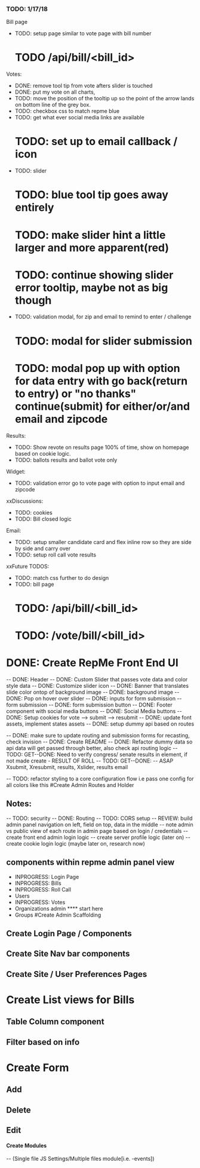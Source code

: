 ### TODO: 1/17/18
  Bill page
  - TODO: setup page similar to vote page with bill number
    # TODO /api/bill/<bill_id>
  Votes:
  - DONE: remove tool tip from vote afters slider is touched
  - DONE: put my vote on all charts, 
  - TODO: move the position of the tooltip up so the point of the arrow lands on bottom line of the grey box.
  - TODO: checkbox css to match repme blue
  - TODO: get what ever social media links are available
    # TODO: set up to email callback / icon
  - TODO: slider
    # TODO: blue tool tip goes away entirely
    # TODO: make slider hint a little larger and more apparent(red)
    # TODO: continue showing slider error tooltip, maybe not as big though
  - TODO: validation modal, for zip and email to remind to enter / challenge
    # TODO: modal for slider submission
    # TODO: modal pop up with option for data entry  with go back(return to entry) or "no thanks" continue(submit) for either/or/and email and zipcode


  Results:
  - TODO: Show revote on results page 100% of time, show on homepage based on cookie logic.
  - TODO: ballots results and ballot vote only


  Widget:
  - TODO: validation error go to vote page with option to input email and zipcode


  xxDiscussions:
  - TODO: cookies
  - TODO: Bill closed logic


  Email:
  - TODO: setup smaller candidate card and flex inline row so they are side by side and carry over
  - TODO: setup roll call vote results

  xxFuture TODOS:
  - TODO: match css further to do design
  - TODO: bill page
    # TODO: /api/bill/<bill_id>
    # TODO: /vote/bill/<bill_id>

# DONE: Create RepMe Front End UI
-- DONE: Header
-- DONE: Custom Slider that passes vote data and color style data
-- DONE: Customize slider icon
-- DONE: Banner that translates slide color ontop of background image
-- DONE: background image
-- DONE: Pop on hover over slider
-- DONE: inputs for form submission -- form submission
-- DONE: form submission button
-- DONE: Footer component with social media buttons
-- DONE: Social Media buttons
-- DONE: Setup cookies for  vote --> submit --> resubmit
-- DONE: update font assets, implement states assets
-- DONE: setup dummy api based on routes

-- DONE: make sure to update routing and submission forms for recasting, check invision
-- DONE: Create README
-- DONE: Refactor dummy data so api data will get passed through better, also check api routing logic
-- TODO: GET--DONE: Need to verify congress/ senate results in element, if not made create - RESULT OF ROLL
-- TODO: GET--DONE: -- ASAP Xsubmit, Xresubmit, results, Xslider, results email


-- TODO: refactor styling to a core configuration flow i.e pass one config for all colors
    like this <Component config={this.props.styleConfig} />
#Create Admin Routes and Holder 

## Notes:
--  TODO: security
--  DONE: Routing
--  TODO: CORS setup
--  REVIEW: build admin panel navigation on left,
    field on top, data in the middle
--  note admin vs public view of each 
    route in admin page based on login / credentials
--  create front end admin login logic
--  create server profile logic (later on)
--  create cookie login logic (maybe later on, research now) 
## components within repme admin panel view
   - INPROGRESS: Login Page
   - INPROGRESS: Bills
   - INPROGRESS: Roll Call
   - Users
   - INPROGRESS: Votes 
   - Organizations admin **** start here
   - Groups
#Create Admin Scaffolding
  ## Create Login Page / Components
  ## Create Site Nav bar components
  ## Create Site / User Preferences Pages
# Create List views for Bills
  ## Table Column component
  ## Filter based on info
# Create Form
  ## Add
  ## Delete
  ## Edit

#### Create Modules 
  -- (Single file JS Settings/Multiple files module[i.e. -events])  